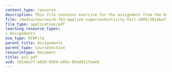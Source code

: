 ```yaml
---
content_type: resource
description: This file contains exercise for the assignment from the book.
file: /media/courses/6-763-applied-superconductivity-fall-2005/101aba7fb03d6920e05e85edd117eae6_ps2.pdf
file_type: application/pdf
learning_resource_types:
- Assignments
ocw_type: OCWFile
parent_title: Assignments
parent_type: CourseSection
resourcetype: Document
title: ps2.pdf
uid: 101aba7f-b03d-6920-e05e-85edd117eae6
---
```

